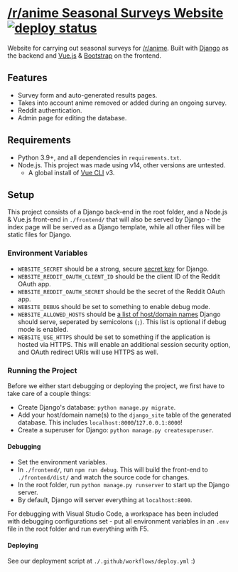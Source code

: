 # [/r/anime Seasonal Surveys Website](https://survey.r-anime.moe/) [![deploy status](https://img.shields.io/github/deployments/r-anime/surveysite/production?label=deploy)](https://github.com/r-anime/surveysite/deployments/activity_log?environment=production)

Website for carrying out seasonal surveys for [/r/anime](https://www.reddit.com/r/anime/). Built with [Django](https://www.djangoproject.com/) as the backend and [Vue.js](https://vuejs.org/) & [Bootstrap](https://getbootstrap.com/) on the frontend.

## Features

* Survey form and auto-generated results pages.
* Takes into account anime removed or added during an ongoing survey.
* Reddit authentication.
* Admin page for editing the database.

## Requirements

* Python 3.9+, and all dependencies in `requirements.txt`.
* Node.js. This project was made using v14, other versions are untested.
  * A global install of [Vue CLI](https://cli.vuejs.org/) v3.

## Setup

This project consists of a Django back-end in the root folder, and a Node.js & Vue.js front-end in `./frontend/` that will also be served by Django - the index page will be served as a Django template, while all other files will be static files for Django.

### Environment Variables
* `WEBSITE_SECRET` should be a strong, secure [secret key](https://docs.djangoproject.com/en/3.1/ref/settings/#secret-key) for Django.
* `WEBSITE_REDDIT_OAUTH_CLIENT_ID` should be the client ID of the Reddit OAuth app.
* `WEBSITE_REDDIT_OAUTH_SECRET` should be the secret of the Reddit OAuth app.
* `WEBSITE_DEBUG` should be set to something to enable debug mode.
* `WEBSITE_ALLOWED_HOSTS` should be [a list of host/domain names](https://docs.djangoproject.com/en/3.1/ref/settings/#std:setting-ALLOWED_HOSTS) Django should serve, seperated by semicolons (`;`). This list is optional if debug mode is enabled.
* `WEBSITE_USE_HTTPS` should be set to something if the application is hosted via HTTPS. This will enable an additional session security option, and OAuth redirect URIs will use HTTPS as well.

### Running the Project

Before we either start debugging or deploying the project, we first have to take care of a couple things:

* Create Django's database: `python manage.py migrate`.
* Add your host/domain name(s) to the `django_site` table of the generated database. This includes `localhost:8000`/`127.0.0.1:8000`!
* Create a superuser for Django: `python manage.py createsuperuser`.

#### Debugging

* Set the environment variables.
* In `./frontend/`, run `npm run debug`. This will build the front-end to `./frontend/dist/` and watch the source code for changes.
* In the root folder, run `python manage.py runserver` to start up the Django server.
* By default, Django will server everything at `localhost:8000`.

For debugging with Visual Studio Code, a workspace has been included with debugging configurations set - put all environment variables in an `.env` file in the root folder and run everything with F5.

#### Deploying

See our deployment script at `./.github/workflows/deploy.yml` :)
